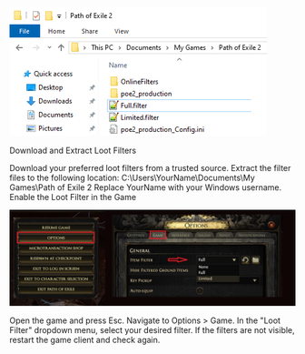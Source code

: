 
![Alt text](https://github.com/ment2008/POE2/blob/main/folder.png?raw=true "Title")


Download and Extract Loot Filters

Download your preferred loot filters from a trusted source.
Extract the filter files to the following location:
C:\Users\YourName\Documents\My Games\Path of Exile 2
Replace YourName with your Windows username.
Enable the Loot Filter in the Game


![Alt text](https://github.com/ment2008/POE2/blob/main/options.jpg?raw=true "Title")

Open the game and press Esc.
Navigate to Options > Game.
In the "Loot Filter" dropdown menu, select your desired filter.
If the filters are not visible, restart the game client and check again.
